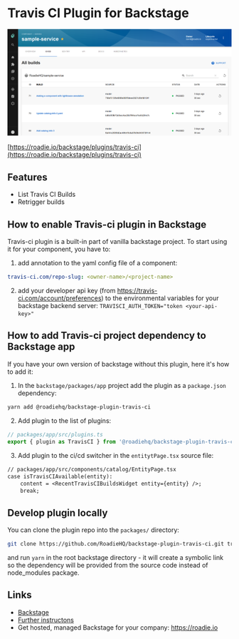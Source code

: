 # Travis CI Plugin for Backstage

![a list of builds in the Travis CI plugin for Backstage](./docs/travis-ci-plugin-1642x1027.png)

[https://roadie.io/backstage/plugins/travis-ci](https://roadie.io/backstage/plugins/travis-ci)

## Features

- List Travis CI Builds
- Retrigger builds

## How to enable Travis-ci plugin in Backstage

Travis-ci plugin is a built-in part of vanilla backstage project. To start using it for your component, you have to:

1. add annotation to the yaml config file of a component:

```yaml
travis-ci.com/repo-slug: <owner-name>/<project-name>
```

2. add your developer api key (from https://travis-ci.com/account/preferences) to the environmental variables for your backstage backend server:
   `TRAVISCI_AUTH_TOKEN="token <your-api-key>"`

## How to add Travis-ci project dependency to Backstage app

If you have your own version of backstage without this plugin, here it's how to add it:

1. In the `backstage/packages/app` project add the plugin as a `package.json` dependency:

```bash
yarn add @roadiehq/backstage-plugin-travis-ci
```

2. Add plugin to the list of plugins:

```ts
// packages/app/src/plugins.ts
export { plugin as TravisCI } from '@roadiehq/backstage-plugin-travis-ci';
```

3. Add plugin to the ci/cd switcher in the `entitytPage.tsx` source file:

```tsx
// packages/app/src/components/catalog/EntityPage.tsx
case isTravisCIAvailable(entity):
    content = <RecentTravisCIBuildsWidget entity={entity} />;
    break;
```

## Develop plugin locally

You can clone the plugin repo into the `packages/` directory:

```sh
git clone https://github.com/RoadieHQ/backstage-plugin-travis-ci.git travis-ci
```

and run `yarn` in the root backstage directory - it will create a symbolic link so the dependency will be provided from the source code instead of node_modules package.

## Links

- [Backstage](https://backstage.io)
- [Further instructons](https://roadie.io/backstage/plugins/travis-ci/)
- Get hosted, managed Backstage for your company: https://roadie.io
